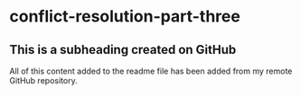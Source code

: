 # conflict-resolution-part-three

## This is a subheading created on GitHub

All of this content added to the readme file has been added from my remote GitHub repository.
